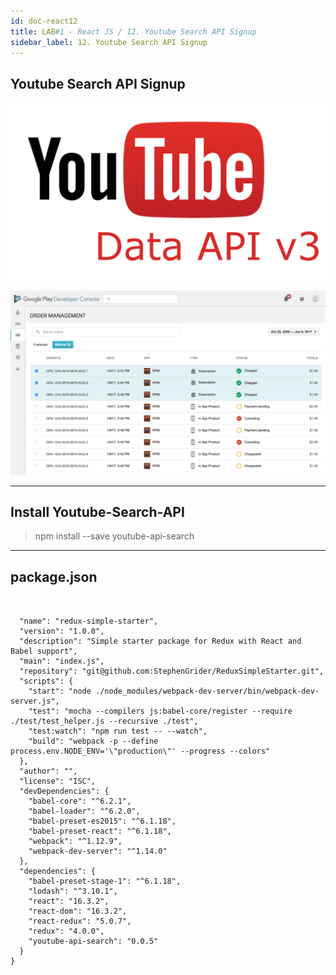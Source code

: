```yaml
---
id: doc-react12
title: LAB#1 - React JS / 12. Youtube Search API Signup
sidebar_label: 12. Youtube Search API Signup
---
```


## Youtube Search API Signup


![alt text](.\assets\React_Imagem12_1.png)


![alt text](.\assets\React_Imagem12_2.png)


---
## Install Youtube-Search-API

> npm install --save youtube-api-search


---
## package.json

~~~


  "name": "redux-simple-starter",
  "version": "1.0.0",
  "description": "Simple starter package for Redux with React and Babel support",
  "main": "index.js",
  "repository": "git@github.com:StephenGrider/ReduxSimpleStarter.git",
  "scripts": {
    "start": "node ./node_modules/webpack-dev-server/bin/webpack-dev-server.js",
    "test": "mocha --compilers js:babel-core/register --require ./test/test_helper.js --recursive ./test",
    "test:watch": "npm run test -- --watch",
    "build": "webpack -p --define process.env.NODE_ENV='\"production\"' --progress --colors"
  },
  "author": "",
  "license": "ISC",
  "devDependencies": {
    "babel-core": "^6.2.1",
    "babel-loader": "^6.2.0",
    "babel-preset-es2015": "^6.1.18",
    "babel-preset-react": "^6.1.18",
    "webpack": "^1.12.9",
    "webpack-dev-server": "^1.14.0"
  },
  "dependencies": {
    "babel-preset-stage-1": "^6.1.18",
    "lodash": "^3.10.1",
    "react": "16.3.2",
    "react-dom": "16.3.2",
    "react-redux": "5.0.7",
    "redux": "4.0.0",
    "youtube-api-search": "0.0.5"
  }
}


~~~

